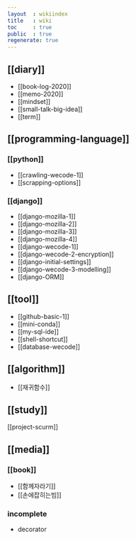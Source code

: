 ```yaml
---
layout  : wikiindex
title   : wiki
toc     : true
public  : true
regenerate: true
---
```



## [[diary]]

* [[book-log-2020]]
* [[memo-2020]]
* [[mindset]]
* [[small-talk-big-idea]]
* [[term]]

## [[programming-language]]

### [[python]]

* [[crawling-wecode-1]]
* [[scrapping-options]]

### [[django]]

* [[django-mozilla-1]]
* [[django-mozilla-2]]
* [[django-mozilla-3]]
* [[django-mozilla-4]]
* [[django-wecode-1]]
* [[django-wecode-2-encryption]]
* [[django-initial-settings]]
* [[django-wecode-3-modelling]] 
* [[django-ORM]] 

## [[tool]]

* [[github-basic-1]]
* [[mini-conda]]
* [[my-sql-ide]]
* [[shell-shortcut]]
* [[database-wecode]]

## [[algorithm]]

* [[재귀함수]]

## [[study]]

[[project-scurm]]

## [[media]]

### [[book]]

* [[함께자라기]]
* [[손에잡히는빔]]

### incomplete

- decorator
